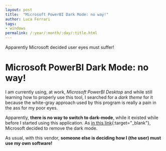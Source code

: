 ```yaml
---
layout: post
title:  "Microsoft PowerBI Dark Mode: no way!"
author: Luca Ferrari
tags:
- windows
permalink: /:year/:month/:day/:title.html
---
```

Apparently Microsoft decided user eyes must suffer!

# Microsoft PowerBI Dark Mode: no way!

I am currently using, at work, *Microsoft PowerBI Desktop* and while still learning how to properly use this tool, I searched for a *dark theme* for it because the white-gray approach used by this program is really a pain in the ass for my poor eyes.

Apparently, **there is no way to switch to dark-mode**, while it existed while before I started using this application. As [in this link](https://www.reddit.com/r/PowerBI/comments/sxf4f8/where_do_i_find_the_dark_mode_in_powerbi_desktop/){:target="_blank"}, Microsoft decided to remove the dark mode.

As usual, with this vendor, **someone else is deciding how I (the user) must use my own software!**
